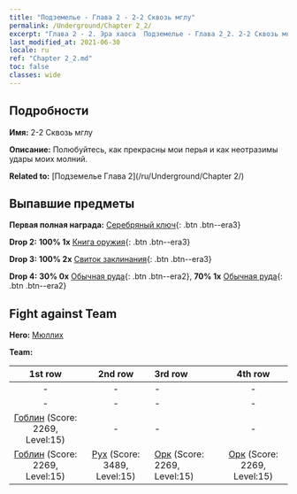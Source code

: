 ```yaml
---
title: "Подземелье - Глава 2 - 2-2 Сквозь мглу"
permalink: /Underground/Chapter 2_2/
excerpt: "Глава 2 - 2. Эра хаоса  Подземелье - Глава 2_2. 2-2 Сквозь мглу"
last_modified_at: 2021-06-30
locale: ru
ref: "Chapter 2_2.md"
toc: false
classes: wide
---
```


## Подробности

 **Имя:** 2-2 Сквозь мглу

 **Описание:** Полюбуйтесь, как прекрасны мои перья и как неотразимы удары моих молний.

 **Related to:** [Подземелье Глава 2](/ru/Underground/Chapter 2/)

## Выпавшие предметы

 **Первая полная награда:** [Серебряный ключ](/ItemsRU/con_693/){: .btn .btn--era3}

 **Drop 2:** **100% 1x** [Книга оружия](/ItemsRU/mat_18/){: .btn .btn--era3}

 **Drop 3:** **100% 2x** [Свиток заклинания](/ItemsRU/con_694/){: .btn .btn--era3}

 **Drop 4:** **30% 0x** [Обычная руда](/ItemsRU/mat_6/){: .btn .btn--era2}, **70% 1x** [Обычная руда](/ItemsRU/mat_6/){: .btn .btn--era2}


## Fight against Team
 **Hero:** [Мюллих](/ru/heroes/Mullich/)

 **Team:**


  | 1st row | 2nd row | 3rd row | 4th row |
  |:----:|:----:|:----|:----:|
  | - | - | - | - |
  | - | - | - | - |
  | [Гоблин](/ru/units/Goblin/) (Score: 2269, Level:15)  | - | - | - |
  | [Гоблин](/ru/units/Goblin/) (Score: 2269, Level:15)  | [Рух](/ru/units/Roc/) (Score: 3489, Level:15)  | [Орк](/ru/units/Orc/) (Score: 2269, Level:15)  | [Орк](/ru/units/Orc/) (Score: 2269, Level:15)  |


